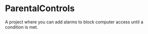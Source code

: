 # ParentalControls
A project where you can add alarms to block computer access until a condition is met.
